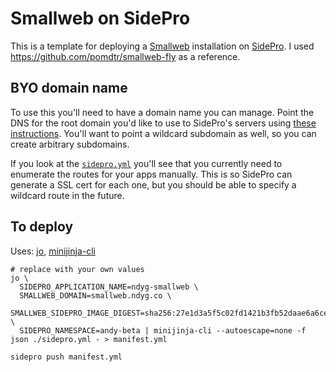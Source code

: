 # Smallweb on SidePro

This is a template for deploying a [Smallweb](https://www.smallweb.run)
installation on [SidePro](https://docs.sidepro.cloud/). I used
https://github.com/pomdtr/smallweb-fly as a reference.

## BYO domain name

To use this you'll need to have a domain name you can manage. Point the DNS for
the root domain you'd like to use to SidePro's servers using [these
instructions](https://docs.sidepro.cloud/deploying-apps/?h=custom+domain#custom-domains-and-urls).
You'll want to point a wildcard subdomain as well, so you can create arbitrary
subdomains.

If you look at the
[`sidepro.yml`](https://github.com/cablehead/smallweb-sidepro/blob/main/sidepro.yml)
you'll see that you currently need to enumerate the routes for your apps
manually. This is so SidePro can generate a SSL cert for each one, but you
should be able to specify a wildcard route in the future.

## To deploy

Uses: [jo](https://github.com/jpmens/jo), [minijinja-cli](https://github.com/mitsuhiko/minijinja)

```shell
# replace with your own values
jo \
  SIDEPRO_APPLICATION_NAME=ndyg-smallweb \
  SMALLWEB_DOMAIN=smallweb.ndyg.co \
  SMALLWEB_SIDEPRO_IMAGE_DIGEST=sha256:27e1d3a5f5c02fd1421b3fb52daae6a6ceb9b78d5d66109d196858a20cf63066 \
  SIDEPRO_NAMESPACE=andy-beta | minijinja-cli --autoescape=none -f json ./sidepro.yml - > manifest.yml

sidepro push manifest.yml
```

